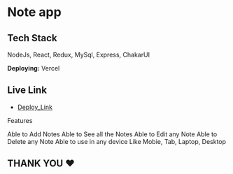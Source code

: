 # Note app



## Tech Stack

NodeJs, React, Redux, MySql, Express, ChakarUI

**Deploying:** Vercel
## Live Link

- [Deploy_Link](https://noteapp-nu.vercel.app/)

Features

Able to Add Notes
Able to See all the Notes
Able to Edit any Note
Able to Delete any Note
Able to use in any device Like Mobie, Tab, Laptop, Desktop



## THANK YOU ❤️
